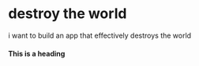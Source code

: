 # destroy the world
i want to build an app that effectively destroys the world

#### This is a heading

